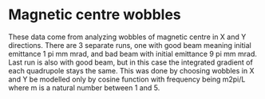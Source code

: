 # Magnetic centre wobbles

These data come from analyzing wobbles of magnetic centre in X and Y directions. There are 3 separate runs, one with good beam meaning initial emittance 1 pi mm mrad, and bad beam with initial emittance 9 pi mm mrad. Last run is also with good beam, but in this case the integrated gradient of each quadrupole stays the same. This was done by choosing wobbles in X and Y be modelled only by cosine function with frequency being m2pi/L where m is a natural number between 1 and 5. 
